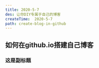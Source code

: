 ```yaml
---
title: 2020-5-7
des: 让你DIY专属于自己的博客
createTime:  2020-5-7
path: create-blog-in-github
---
```



## 如何在github.io搭建自己博客

### 这是副标题